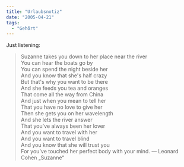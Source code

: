 ```yaml
---
title: "Urlaubsnotiz"
date: "2005-04-21"
tags:
  - "Gehört"
---
```


Just listening:

> Suzanne takes you down to her place near the river<br>
You can hear the boats go by<br>
You can spend the night beside her<br>
And you know that she's half crazy<br>
But that's why you want to be there<br>
And she feeds you tea and oranges<br>
That come all the way from China<br>
And just when you mean to tell her<br>
That you have no love to give her<br>
Then she gets you on her wavelength<br>
And she lets the river answer<br>
That you've always been her lover<br>
And you want to travel with her<br>
And you want to travel blind<br>
And you know that she will trust you<br>
For you've touched her perfect body with your mind.
— Leonard Cohen „Suzanne“
